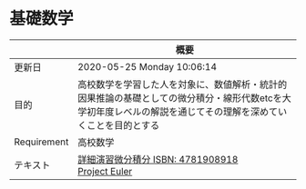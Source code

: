# 基礎数学

||概要|
|---|---|
|更新日|2020-05-25 Monday 10:06:14|
|目的|高校数学を学習した人を対象に、数値解析・統計的因果推論の基礎としての微分積分・線形代数etcを大学初年度レベルの解説を通じてその理解を深めていくことを目的とする|
|Requirement|高校数学|
|テキスト|[詳細演習微分積分 ISBN: 4781908918](https://iss.ndl.go.jp/books/R100000002-I000002721871-00)<br>[Project Euler](https://projecteuler.net/archives)|

